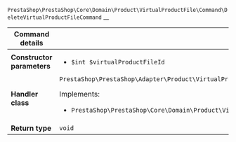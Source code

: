 `PrestaShop\PrestaShop\Core\Domain\Product\VirtualProductFile\Command\DeleteVirtualProductFileCommand`
__

| Command details            |    |
| -------------------------- | -- |
| **Constructor parameters** | <ul> <li>`$int $virtualProductFileId`</li> </ul> |
| **Handler class**          | `PrestaShop\PrestaShop\Adapter\Product\VirtualProduct\CommandHandler\DeleteVirtualProductFileHandler`  <p> Implements: </p> <ul>  <li>`PrestaShop\PrestaShop\Core\Domain\Product\VirtualProductFile\CommandHandler\DeleteVirtualProductFileHandlerInterface`</li>  |
| **Return type** |  `void`  |
